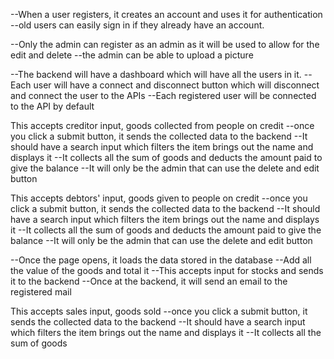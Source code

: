 <!-----------Login/Sign in----------------->
--When a user registers, it creates an account and uses it for authentication
--old users can easily sign in if they already have an account.

<!-----------Profile----------------->
--Only the admin can register as an admin as it will be used to allow for the edit and delete
--the admin can be able to upload a picture

<!---------------Backend Dashboard------------->
--The backend will have a dashboard which will have all the users in it. 
--Each user will have a connect and disconnect button which will disconnect and connect the user to the APIs
--Each registered user will be connected to the API by default

<!-----------Creditor-------------->
This accepts creditor input, goods collected from people on credit
--once you click a submit button, it sends the collected data to the backend
--It should have a search input which filters the item brings out the name and displays it
--It collects all the sum of goods and deducts the amount paid to give the balance
--It will only be the admin that can use the delete and edit button  

<!---------Debtor---------------->
This accepts debtors' input, goods given to people on credit 
--once you click a submit button, it sends the collected data to the backend
--It should have a search input which filters the item brings out the name and displays it
--It collects all the sum of goods and deducts the amount paid to give the balance
--It will only be the admin that can use the delete and edit button

<!-----------Stock------------------>
--Once the page opens, it loads the data stored in the database
--Add all the value of the goods and total it
--This accepts input for stocks and sends it to the backend
--Once at the backend, it will send an email to the registered mail

<!------------Sales------------------>
This accepts sales input, goods sold 
--once you click a submit button, it sends the collected data to the backend
--It should have a search input which filters the item brings out the name and displays it
--It collects all the sum of goods 
